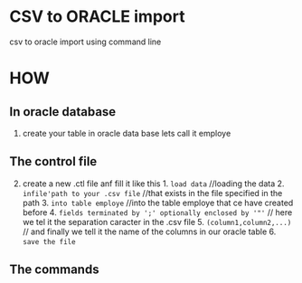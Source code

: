 # CSV to ORACLE import
csv to oracle import using command line

# HOW
  ## In oracle database
  1. create your table in oracle data base lets call it employe
  ## The control file
  2. create a new .ctl file anf fill it like this 
    1. ```load data```                      //loading the data
    2. ```infile'path to your .csv file```  //that exists in the file specified in the path
    3. ```into table employe```              //into the table employe that ce have created before
    4. ```fields terminated by ';' optionally enclosed by '"'``` // here we tel it the separation caracter in the .csv file
    5. ```(column1,column2,...)```           // and finally we tell it the name of the columns in our oracle table
    6. ```save the file```
  ## The commands 
